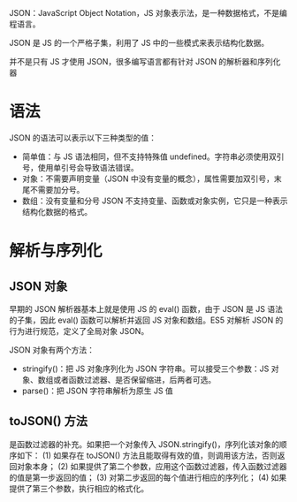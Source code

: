 JSON：JavaScript Object Notation，JS 对象表示法，是一种数据格式，不是编程语言。

JSON 是 JS 的一个严格子集，利用了 JS 中的一些模式来表示结构化数据。

并不是只有 JS 才使用 JSON，很多编写语言都有针对 JSON 的解析器和序列化器

# 语法

JSON 的语法可以表示以下三种类型的值：
- 简单值：与 JS 语法相同，但不支持特殊值 undefined。字符串必须使用双引号，使用单引号会导致语法错误。
- 对象：不需要声明变量（JSON 中没有变量的概念），属性需要加双引号，末尾不需要加分号。
- 数组：没有变量和分号
JSON 不支持变量、函数或对象实例，它只是一种表示结构化数据的格式。

# 解析与序列化

## JSON 对象

早期的 JSON 解析器基本上就是使用 JS 的 eval() 函数，由于 JSON 是 JS 语法的子集，因此 eval() 函数可以解析并返回 JS 对象和数组。ES5 对解析 JSON 的行为进行规范，定义了全局对象 JSON。

JSON 对象有两个方法：
- stringify()：把 JS 对象序列化为 JSON 字符串。可以接受三个参数：JS 对象、数组或者函数过滤器、是否保留缩进，后两者可选。
- parse()：把 JSON 字符串解析为原生 JS 值

## toJSON() 方法

是函数过滤器的补充。如果把一个对象传入 JSON.stringify()，序列化该对象的顺序如下：
(1) 如果存在 toJSON() 方法且能取得有效的值，则调用该方法，否则返回对象本身；
(2) 如果提供了第二个参数，应用这个函数过滤器，传入函数过滤器的值是第一步返回的值；
(3) 对第二步返回的每个值进行相应的序列化；
(4) 如果提供了第三个参数，执行相应的格式化。